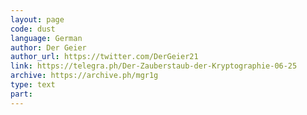 ```yaml
---
layout: page
code: dust
language: German
author: Der Geier
author_url: https://twitter.com/DerGeier21
link: https://telegra.ph/Der-Zauberstaub-der-Kryptographie-06-25
archive: https://archive.ph/mgr1g
type: text
part: 
---
```

